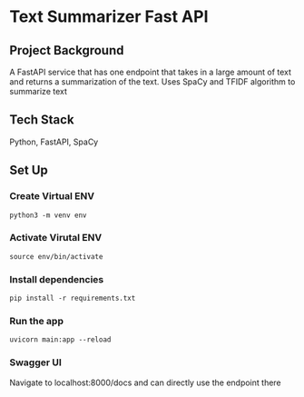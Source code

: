 # Text Summarizer Fast API 

## Project Background
A FastAPI service that has one endpoint that takes in a large amount of text and returns a summarization of the text. Uses SpaCy and TFIDF algorithm to summarize text

## Tech Stack
Python, FastAPI, SpaCy

## Set Up

### Create Virtual ENV
```python3 -m venv env```

### Activate Virutal ENV
```source env/bin/activate```
### Install dependencies
```pip install -r requirements.txt```
### Run the app
```uvicorn main:app --reload```

### Swagger UI
Navigate to localhost:8000/docs and can directly use the endpoint there